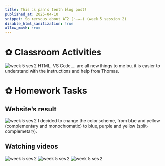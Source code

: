 ```yaml
---
title: This is pan's tenth blog post!
published_at: 2025-04-10
snippet: So nervous about AT2 (ᵕ—ᴗ—) (week 5 session 2)
disable_html_sanitization: true
allow_math: true
---
```


# ✿ Classroom Activities
![week 5 ses 2](classroomactivities/w5s2.jpg)
HTML, VS Code,... are all new things to me but it is easier to understand with the instructions and help from Thomas.

# ✿ Homework Tasks
## Website's result
![week 5 ses 2](homeworktasks/w5s2.png)
I decided to change the color scheme, from blue and yellow (complementary and monochromatic) to blue, purple and yellow (split-complemetary).

## Watching videos
![week 5 ses 2](homeworktasks/w5s2-1.png)
![week 5 ses 2](homeworktasks/w5s2-2.png)
![week 5 ses 2](homeworktasks/w5s2-3.png)

